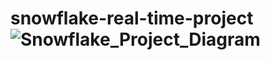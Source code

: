 # snowflake-real-time-project![Snowflake_Project_Diagram](https://github.com/TocSebastian/snowflake-real-time-project/assets/91591126/0eef6cd7-da52-4299-a3c9-7ecfdd5dcf76)
